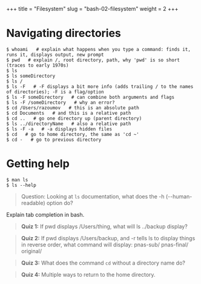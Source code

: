 +++
title = "Filesystem"
slug = "bash-02-filesystem"
weight = 2
+++

# Navigating directories

~~~ {.bash}
$ whoami   # explain what happens when you type a command: finds it, runs it, displays output, new prompt
$ pwd   # explain /, root directory, path, why 'pwd' is so short (traces to early 1970s)
$ ls
$ ls someDirectory
$ ls /
$ ls -F   # -F displays a bit more info (adds trailing / to the names of directories); -F is a flag/option
$ ls -F someDirectory   # can combine both arguments and flags
$ ls -F /someDirectory   # why an error?
$ cd /Users/razoumov   # this is an absolute path
$ cd Documents   # and this is a relative path
$ cd ..   # go one directory up (parent directory)
$ ls ../directoryName   # also a relative path
$ ls -F -a   # -a displays hidden files
$ cd   # go to home directory, the same as 'cd ~'
$ cd -   # go to previous directory
~~~

# Getting help

~~~ {.bash}
$ man ls
$ ls --help
~~~

> Question: Looking at `ls` documentation, what does the -h (--human-readable) option do?

Explain tab completion in bash.

> **Quiz 1:** If pwd displays /Users/thing, what will ls ../backup display?

> **Quiz 2:** If pwd displays /Users/backup, and -r tells ls to display things in reverse order, what
> command will display: pnas-sub/ pnas-final/ original/

> **Quiz 3:** What does the command `cd` without a directory name do?

> **Quiz 4:** Multiple ways to return to the home directory.
